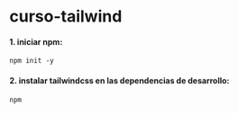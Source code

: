 # curso-tailwind

#### 1. iniciar npm:
`npm init -y`

#### 2. instalar tailwindcss en las dependencias de desarrollo:
`npm `